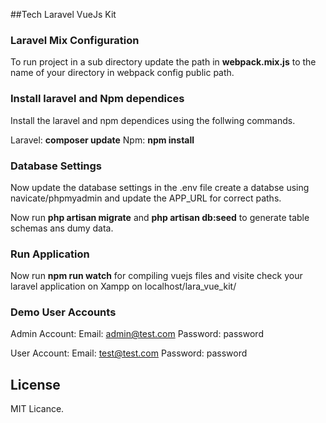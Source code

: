 ##Tech Laravel VueJs Kit

### Laravel Mix Configuration

To run project in a sub directory update the path in **webpack.mix.js** to the name of your directory in webpack config public path.

### Install laravel and Npm dependices

Install the laravel and npm dependices using the follwing commands.

Laravel: **composer update**
Npm: **npm install**

### Database Settings

Now update the database settings in the .env file create a databse using navicate/phpmyadmin and update the APP_URL for correct paths.

Now run **php artisan migrate**  and **php artisan db:seed** to generate table schemas ans dumy data.

### Run Application

Now run **npm run watch** for compiling vuejs files and visite check your laravel application on Xampp on localhost/lara_vue_kit/

### Demo User Accounts
Admin Account:
Email: admin@test.com
Password: password

User Account: 
Email: test@test.com
Password: password



## License
MIT Licance.
